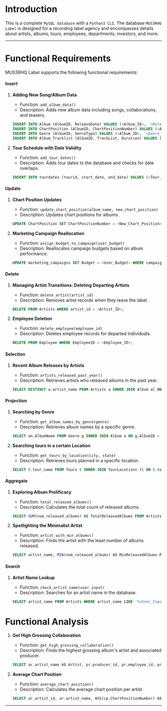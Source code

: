 # Introduction

This is a complete `MySQL database` with a `Python3 CLI`. The database `MUS3RHQ Label` is designed for a recording label agency and encompasses details about artists, albums, tours, employees, departments, investors, and more. 

----

# Functional Requirements

MUS3RHQ Label supports the following functional requirements:


#### Insert
1. **Adding New Song/Album Data**
   - Function: `add_album_data()`
   - Description: Adds new album data including songs, collaborations, and teasers.

    ```sql
    INSERT INTO Album (AlbumID, ReleaseDate) VALUES (<Album_ID>, '<Release_Date>');
    INSERT INTO ChartPosition (AlbumID, ChartPositionNumber) VALUES (<Album_ID>, <Chart_Position>);
    INSERT INTO Genre (AlbumID, GenreType) VALUES (<Album_ID>, '<Genre_Type>');
    INSERT INTO Album_Tracklist (AlbumID, TrackList, Duration) VALUES (<Album_ID>, '<Tracklist>', <Duration>);
    ```

2. **Tour Schedule with Date Validity**
   - Function: `add_tour_dates()`
   - Description: Adds tour dates to the database and checks for date overlaps.

    ```sql
    INSERT INTO tourdates (tourid, start_date, end_date) VALUES (<Tour_ID>, '<Start_Date>', '<End_Date>');
    ```

#### Update
1. **Chart Position Updates**
   - Function: `update_chart_position(album_name, new_chart_position)`
   - Description: Updates chart positions for albums.

    ```sql
    UPDATE ChartPosition SET ChartPositionNumber = <New_Chart_Position> WHERE AlbumID = <Album_ID>;
    ```

2. **Marketing Campaign Reallocation**
   - Function: `assign_budget_to_campaign(user_budget)`
   - Description: Reallocates campaign budgets based on album performance.

    ```sql
    UPDATE marketing_campaigns SET Budget = <User_Budget> WHERE campaign_name = '<Campaign_Name>';
    ```

#### Delete
1. **Managing Artist Transitions: Deleting Departing Artists**
   - Function: `delete_artist(artist_id)`
   - Description: Removes artist records when they leave the label.

    ```sql
    DELETE FROM Artists WHERE artist_id = <Artist_ID>;
    ```

2. **Employee Deletion**
   - Function: `delete_employee(employee_id)`
   - Description: Deletes employee records for departed individuals.

    ```sql
    DELETE FROM Employee WHERE EmployeeID = <Employee_ID>;
    ```

#### Selection
1. **Recent Album Releases by Artists**
   - Function: `artists_released_past_year()`
   - Description: Retrieves artists who released albums in the past year.

    ```sql
    SELECT DISTINCT a.artist_name FROM Artists a INNER JOIN Album al ON a.album_id = al.AlbumID WHERE al.ReleaseDate >= DATE_SUB(NOW(), INTERVAL 1 YEAR);
    ```

#### Projection
1. **Searching by Genre**
   - Function: `get_album_names_by_genre(genre)`
   - Description: Retrieves album names by a specific genre.

    ```sql
    SELECT an.AlbumName FROM Genre g INNER JOIN Album a ON g.AlbumID = a.AlbumID INNER JOIN AlbumName an ON a.CoverID = an.CoverID WHERE g.GenreType = '<Genre>';
    ```

2. **Searching tours in a certain Location**
   - Function: `get_tours_by_location(city, state)`
   - Description: Retrieves tours planned in a specific location.

    ```sql
    SELECT t.tour_name FROM Tours t INNER JOIN TourLocations tl ON t.tour_id = tl.tour_id WHERE tl.city = '<City>' AND tl.state = '<State>';
    ```

#### Aggregate
1. **Exploring Album Prolificacy**
   - Function: `total_released_albums()`
   - Description: Calculates the total count of released albums.

    ```sql
    SELECT SUM(num_released_albums) AS TotalReleasedAlbums FROM Artists;
    ```

2. **Spotlighting the Minimalist Artist**
   - Function: `artist_with_min_albums()`
   - Description: Finds the artist with the least number of albums released.

    ```sql
    SELECT artist_name, MIN(num_released_albums) AS MinReleasedAlbums FROM Artists;
    ```

#### Search
1. **Artist Name Lookup**
   - Function: `check_artist_name(user_input)`
   - Description: Searches for an artist name in the database.

    ```sql
    SELECT artist_name FROM Artists WHERE artist_name LIKE '%<User_Input>%';
    ```

# Functional Analysis

1. **Get High Grossing Collaboration**
   - Function: `get_high_grossing_collaboration()`
   - Description: Finds the highest grossing album's artist and associated producer.

    ```sql
    SELECT ar.artist_name AS Artist, pr.producer_id, pr.employee_id, pr.total_revenue AS Producer_Revenue FROM Album a JOIN Artists ar ON a.album_id = ar.album_id JOIN Producers pr ON ar.producer_id = pr.producer_id WHERE a.total_revenue = (SELECT MAX(total_revenue) FROM Album);
    ```

2. **Average Chart Position**
   - Function: `average_chart_position()`
   - Description: Calculates the average chart position per artist.

    ```sql
    SELECT ar.artist_id, ar.artist_name, AVG(cp.ChartPositionNumber) AS AverageChartPosition FROM Artists ar JOIN Album al ON ar.album_id = al.album_id JOIN ChartPosition cp ON al.AlbumID = cp.AlbumID GROUP BY ar.artist_id, ar.artist_name;
    ```


----

